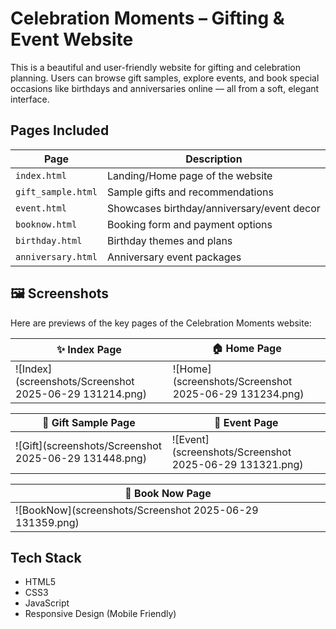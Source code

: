 # Celebration Moments – Gifting & Event Website

This is a beautiful and user-friendly website for gifting and celebration planning. Users can browse gift samples, explore events, and book special occasions like birthdays and anniversaries online — all from a soft, elegant interface. 


## Pages Included

| Page | Description |
|------|-------------|
| `index.html` | Landing/Home page of the website |
| `gift_sample.html` | Sample gifts and recommendations |
| `event.html` | Showcases birthday/anniversary/event decor |
| `booknow.html` | Booking form and payment options |
| `birthday.html` | Birthday themes and plans |
| `anniversary.html` | Anniversary event packages |

## 🖼️ Screenshots

Here are previews of the key pages of the Celebration Moments website:

| ✨ Index Page | 🏠 Home Page |
|--------------|-------------|
| ![Index](screenshots/Screenshot 2025-06-29 131214.png) | ![Home](screenshots/Screenshot 2025-06-29 131234.png) |

| 🎁 Gift Sample Page | 🎊 Event Page |
|---------------------|--------------|
| ![Gift](screenshots/Screenshot 2025-06-29 131448.png) | ![Event](screenshots/Screenshot 2025-06-29 131321.png) |

| 📅 Book Now Page |
|------------------|
| ![BookNow](screenshots/Screenshot 2025-06-29 131359.png) |




## Tech Stack

- HTML5
- CSS3
- JavaScript
- Responsive Design (Mobile Friendly)




